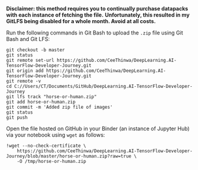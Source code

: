 **Disclaimer: this method requires you to continually purchase datapacks with each instance of fetching the file.**
**Unfortunately, this resulted in my GitLFS being disabled for a whole month. Avoid at all costs.**

Run the following commands in Git Bash to upload the `.zip` file using Git Bash and Git LFS:
```
git checkout -b master
git status
git remote set-url https://github.com/CeeThinwa/DeepLearning.AI-TensorFlow-Developer-Journey.git
git origin add https://github.com/CeeThinwa/DeepLearning.AI-TensorFlow-Developer-Journey.git
git remote -v
cd C://Users/CT/Documents/GitHub/DeepLearning.AI-TensorFlow-Developer-Journey
git lfs track "horse-or-human.zip"
git add horse-or-human.zip
git commit -m 'Added zip file of images'
git status
git push
```

Open the file hosted on GitHub in your Binder (an instance of Jupyter Hub) via your notebook using `wget` as follows:

```
!wget --no-check-certificate \
    https://github.com/CeeThinwa/DeepLearning.AI-TensorFlow-Developer-Journey/blob/master/horse-or-human.zip?raw=true \
    -O /tmp/horse-or-human.zip
```
